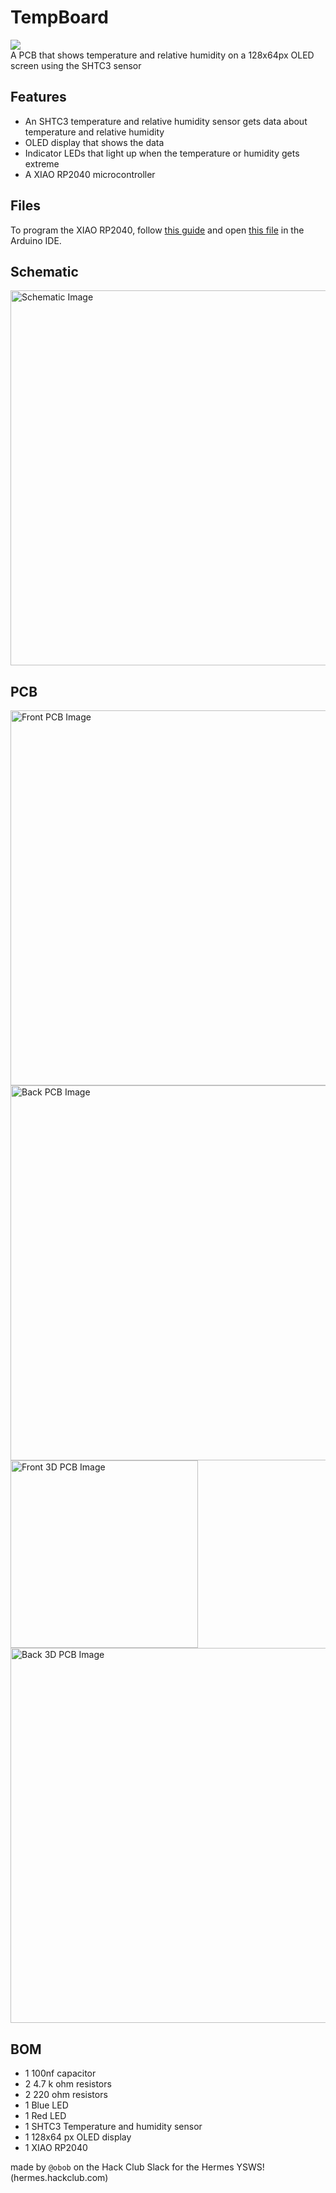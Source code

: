 # TempBoard
![](https://hackatime-badge.hackclub.com/U092DB4LGMP/tempBoard) <br/>
A PCB that shows temperature and relative humidity on a 128x64px OLED screen using the SHTC3 sensor

## Features
- An SHTC3 temperature and relative humidity sensor gets data about temperature and relative humidity
- OLED display that shows the data
- Indicator LEDs that light up when the temperature or humidity gets extreme
- A XIAO RP2040 microcontroller

## Files
To program the XIAO RP2040, follow [this guide](https://wiki.seeedstudio.com/XIAO-RP2040-with-Arduino/) and open [this file](/firmware/tempBoard/tempBoard.ino) in the Arduino IDE.

## Schematic
<img src="/img/schema.png" alt="Schematic Image" width="600"/>

## PCB
<img src="/img/frontPCB.png" alt="Front PCB Image" width="600"/>
<img src="/img/backPCB.png" alt="Back PCB Image" width="600"/>
<img src="/img/3d_back.png" alt="Front 3D PCB Image" width="300"/>
<img src="/img/3d_front.png" alt="Back 3D PCB Image" width="600"/>

## BOM
* 1 100nf capacitor
* 2 4.7 k ohm resistors
* 2 220 ohm resistors
* 1 Blue LED
* 1 Red LED
* 1 SHTC3 Temperature and humidity sensor
* 1 128x64 px OLED display
* 1 XIAO RP2040

made by ```@obob``` on the Hack Club Slack for the Hermes YSWS! (hermes.hackclub.com)